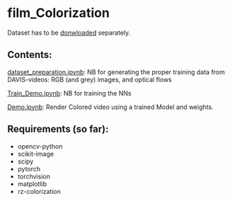 # film_Colorization

Dataset has to be [donwloaded](https://davischallenge.org/davis2017/code.html) separately.

## Contents:
[dataset_preparation.ipynb](dataset_preparation.ipynb):
NB for generating the proper training data from DAVIS-videos: RGB (and grey) images, and optical flows

[Train_Demo.ipynb](Train_Demo.ipynb):
NB for training the NNs

[Demo.ipynb](Demo.ipynb):
Render Colored video using a trained Model and weights.



## Requirements (so far):
- opencv-python
- scikit-image
- scipy
- pytorch
- torchvision
- matplotlib
- rz-colorization